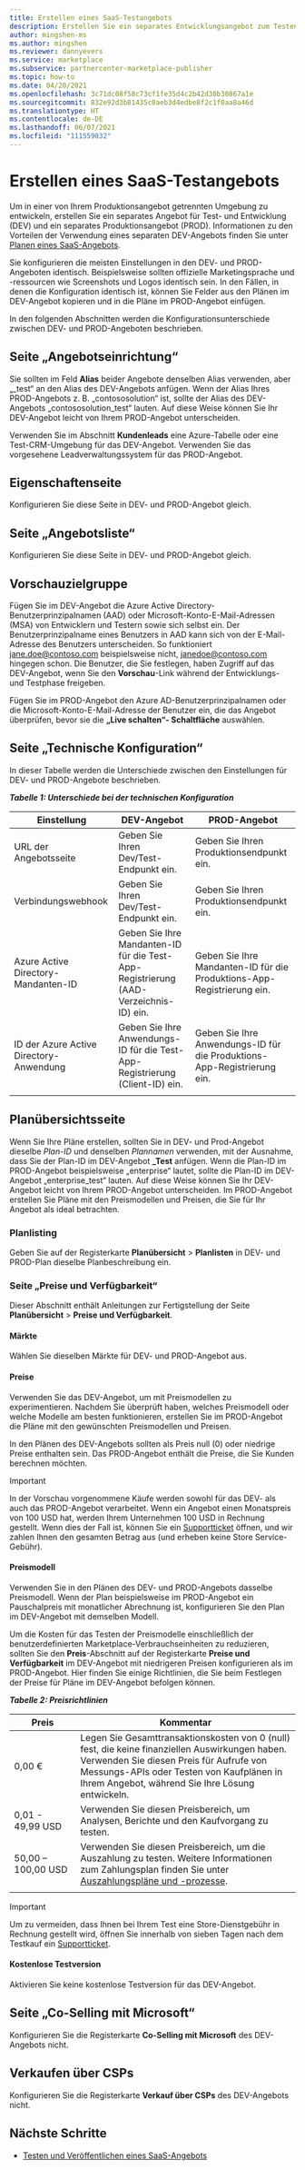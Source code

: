 ```yaml
---
title: Erstellen eines SaaS-Testangebots
description: Erstellen Sie ein separates Entwicklungsangebot zum Testen Ihres Produktionsangebots in Azure Marketplace.
author: mingshen-ms
ms.author: mingshen
ms.reviewer: dannyevers
ms.service: marketplace
ms.subservice: partnercenter-marketplace-publisher
ms.topic: how-to
ms.date: 04/20/2021
ms.openlocfilehash: 3c71dc08f58c73cf1fe35d4c2b42d30b30867a1e
ms.sourcegitcommit: 832e92d3b81435c0aeb3d4edbe8f2c1f0aa8a46d
ms.translationtype: HT
ms.contentlocale: de-DE
ms.lasthandoff: 06/07/2021
ms.locfileid: "111559032"
---
```

# <a name="create-a-test-saas-offer"></a>Erstellen eines SaaS-Testangebots

Um in einer von Ihrem Produktionsangebot getrennten Umgebung zu entwickeln, erstellen Sie ein separates Angebot für Test- und Entwicklung (DEV) und ein separates Produktionsangebot (PROD). Informationen zu den Vorteilen der Verwendung eines separaten DEV-Angebots finden Sie unter [Planen eines SaaS-Angebots](plan-saas-offer.md#test-offer).

Sie konfigurieren die meisten Einstellungen in den DEV- und PROD-Angeboten identisch. Beispielsweise sollten offizielle Marketingsprache und -ressourcen wie Screenshots und Logos identisch sein. In den Fällen, in denen die Konfiguration identisch ist, können Sie Felder aus den Plänen im DEV-Angebot kopieren und in die Pläne im PROD-Angebot einfügen.

In den folgenden Abschnitten werden die Konfigurationsunterschiede zwischen DEV- und PROD-Angeboten beschrieben.

## <a name="offer-setup-page"></a>Seite „Angebotseinrichtung“

Sie sollten im Feld **Alias** beider Angebote denselben Alias verwenden, aber „_test“ an den Alias des DEV-Angebots anfügen. Wenn der Alias Ihres PROD-Angebots z. B. „contososolution“ ist, sollte der Alias des DEV-Angebots „contososolution_test“ lauten. Auf diese Weise können Sie Ihr DEV-Angebot leicht von Ihrem PROD-Angebot unterscheiden.

Verwenden Sie im Abschnitt **Kundenleads** eine Azure-Tabelle oder eine Test-CRM-Umgebung für das DEV-Angebot. Verwenden Sie das vorgesehene Leadverwaltungssystem für das PROD-Angebot.

## <a name="properties-page"></a>Eigenschaftenseite

Konfigurieren Sie diese Seite in DEV- und PROD-Angebot gleich.

## <a name="offer-listing-page"></a>Seite „Angebotsliste“

Konfigurieren Sie diese Seite in DEV- und PROD-Angebot gleich.

## <a name="preview-audience"></a>Vorschauzielgruppe

Fügen Sie im DEV-Angebot die Azure Active Directory-Benutzerprinzipalnamen (AAD) oder Microsoft-Konto-E-Mail-Adressen (MSA) von Entwicklern und Testern sowie sich selbst ein. Der Benutzerprinzipalname eines Benutzers in AAD kann sich von der E-Mail-Adresse des Benutzers unterscheiden. So funktioniert jane.doe@contoso.com beispielsweise nicht, janedoe@contoso.com hingegen schon. Die Benutzer, die Sie festlegen, haben Zugriff auf das DEV-Angebot, wenn Sie den **Vorschau**-Link während der Entwicklungs- und Testphase freigeben.

Fügen Sie im PROD-Angebot den Azure AD-Benutzerprinzipalnamen oder die Microsoft-Konto-E-Mail-Adresse der Benutzer ein, die das Angebot überprüfen, bevor sie die **„Live schalten“- Schaltfläche** auswählen.

## <a name="technical-configuration-page"></a>Seite „Technische Konfiguration“

In dieser Tabelle werden die Unterschiede zwischen den Einstellungen für DEV- und PROD-Angebote beschrieben.

***Tabelle 1: Unterschiede bei der technischen Konfiguration***

| Einstellung | DEV-Angebot | PROD-Angebot |
| ------------ | ------------- | ------------- |
| URL der Angebotsseite | Geben Sie Ihren Dev/Test-Endpunkt ein. | Geben Sie Ihren Produktionsendpunkt ein. |
| Verbindungswebhook | Geben Sie Ihren Dev/Test-Endpunkt ein. | Geben Sie Ihren Produktionsendpunkt ein. |
| Azure Active Directory-Mandanten-ID | Geben Sie Ihre Mandanten-ID für die Test-App-Registrierung (AAD-Verzeichnis-ID) ein. | Geben Sie Ihre Mandanten-ID für die Produktions-App-Registrierung ein. |
| ID der Azure Active Directory-Anwendung | Geben Sie Ihre Anwendungs-ID für die Test-App-Registrierung (Client-ID) ein. | Geben Sie Ihre Anwendungs-ID für die Produktions-App-Registrierung ein. |
||||

## <a name="plan-overview-page"></a>Planübersichtsseite

Wenn Sie Ihre Pläne erstellen, sollten Sie in DEV- und Prod-Angebot dieselbe _Plan-ID_ und denselben _Plannamen_ verwenden, mit der Ausnahme, dass Sie der Plan-ID im DEV-Angebot **_Test** anfügen. Wenn die Plan-ID im PROD-Angebot beispielsweise „enterprise“ lautet, sollte die Plan-ID im DEV-Angebot „enterprise_test“ lauten. Auf diese Weise können Sie Ihr DEV-Angebot leicht von Ihrem PROD-Angebot unterscheiden. Im PROD-Angebot erstellen Sie Pläne mit den Preismodellen und Preisen, die Sie für Ihr Angebot als ideal betrachten.

### <a name="plan-listing"></a>Planlisting

Geben Sie auf der Registerkarte **Planübersicht** > **Planlisten** in DEV- und PROD-Plan dieselbe Planbeschreibung ein.

### <a name="pricing-and-availability-page"></a>Seite „Preise und Verfügbarkeit“

Dieser Abschnitt enthält Anleitungen zur Fertigstellung der Seite **Planübersicht** > **Preise und Verfügbarkeit**.

#### <a name="markets"></a>Märkte

Wählen Sie dieselben Märkte für DEV- und PROD-Angebot aus.

#### <a name="pricing"></a>Preise

Verwenden Sie das DEV-Angebot, um mit Preismodellen zu experimentieren. Nachdem Sie überprüft haben, welches Preismodell oder welche Modelle am besten funktionieren, erstellen Sie im PROD-Angebot die Pläne mit den gewünschten Preismodellen und Preisen.

In den Plänen des DEV-Angebots sollten als Preis null (0) oder niedrige Preise enthalten sein. Das PROD-Angebot enthält die Preise, die Sie Kunden berechnen möchten.

> [!IMPORTANT]
> In der Vorschau vorgenommene Käufe werden sowohl für das DEV- als auch das PROD-Angebot verarbeitet. Wenn ein Angebot einen Monatspreis von 100 USD hat, werden Ihrem Unternehmen 100 USD in Rechnung gestellt. Wenn dies der Fall ist, können Sie ein [Supportticket](support.md) öffnen, und wir zahlen Ihnen den gesamten Betrag aus (und erheben keine Store Service-Gebühr).

#### <a name="pricing-model"></a>Preismodell

Verwenden Sie in den Plänen des DEV- und PROD-Angebots dasselbe Preismodell. Wenn der Plan beispielsweise im PROD-Angebot ein Pauschalpreis mit monatlicher Abrechnung ist, konfigurieren Sie den Plan im DEV-Angebot mit demselben Modell.

Um die Kosten für das Testen der Preismodelle einschließlich der benutzerdefinierten Marketplace-Verbrauchseinheiten zu reduzieren, sollten Sie den **Preis**-Abschnitt auf der Registerkarte **Preise und Verfügbarkeit** im DEV-Angebot mit niedrigeren Preisen konfigurieren als im PROD-Angebot. Hier finden Sie einige Richtlinien, die Sie beim Festlegen der Preise für Pläne im DEV-Angebot befolgen können.

***Tabelle 2: Preisrichtlinien***

| Preis | Kommentar |
| ------------ | ------------- |
| 0,00 € | Legen Sie Gesamttransaktionskosten von 0 (null) fest, die keine finanziellen Auswirkungen haben. Verwenden Sie diesen Preis für Aufrufe von Messungs-APIs oder Testen von Kaufplänen in Ihrem Angebot, während Sie Ihre Lösung entwickeln. |
| 0,01 - 49,99 USD | Verwenden Sie diesen Preisbereich, um Analysen, Berichte und den Kaufvorgang zu testen. |
| 50,00 – 100,00 USD | Verwenden Sie diesen Preisbereich, um die Auszahlung zu testen. Weitere Informationen zum Zahlungsplan finden Sie unter [Auszahlungspläne und -prozesse](/partner-center/payout-policy-details). |
|||

> [!IMPORTANT]
>  Um zu vermeiden, dass Ihnen bei Ihrem Test eine Store-Dienstgebühr in Rechnung gestellt wird, öffnen Sie innerhalb von sieben Tagen nach dem Testkauf ein [Supportticket](support.md).

#### <a name="free-trial"></a>Kostenlose Testversion

Aktivieren Sie keine kostenlose Testversion für das DEV-Angebot.

## <a name="co-sell-with-microsoft-page"></a>Seite „Co-Selling mit Microsoft“

Konfigurieren Sie die Registerkarte **Co-Selling mit Microsoft** des DEV-Angebots nicht.

## <a name="resell-through-csps"></a>Verkaufen über CSPs

Konfigurieren Sie die Registerkarte **Verkauf über CSPs** des DEV-Angebots nicht.

## <a name="next-steps"></a>Nächste Schritte

- [Testen und Veröffentlichen eines SaaS-Angebots](test-publish-saas-offer.md)
